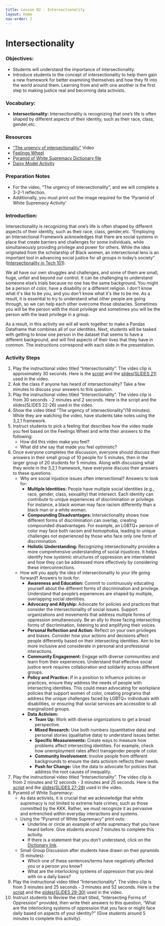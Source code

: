 ```yaml
---
title: Lesson 02 - Intersectionality
layout: home
nav-order: 2
---
```


# Intersectionality

### Objectives: 
- Students will understand the importance of intersectionality.
- Introduce students to the concept of intersectionality to help them gain a new framework for better examining themselves and how they fit into the world around them. Learning from and with one another is the first step to making justice real and becoming data activists.

### Vocabulary: 
- **Intersectionality:**  Intersectionality is recognizing that one’s life is often shaped by different aspects of their identity, such as their race, class, gender,etc.

### Resources
- <a href = "https://www.youtube.com/watch?v=akOe5-UsQ2o&t=1000s">“The urgency of intersectionality”</a> Video
- <a href = "https://feelingswheel.com/">Feelings Wheel</a>
- <a href = "https://docs.google.com/document/d/1Bh79xUE_7150T5b73yxuu9Jk7LLi6dC5BJc3RpDum5Q/edit?tab=t.0">Pyramid of White Supremacy Dictionary file</a>
- <a href = "https://docs.google.com/document/d/1njXBX-AXcD-xRjVfyD97XdM41lieaSHeBkA1wAlpAcc/edit?tab=t.0">Daisy Model Activity</a>

### Preparation Notes
- For the video, “The urgency of intersectionality”, and we will complete a 3-2-1 reflection. 
- Additionally, you must print out the image required for the 'Pyramid of White Supremacy Activity'

### Introduction: 

Intersectionality is recognizing that one’s life is often shaped by different aspects of their identity, such as their race, class, gender,etc. “Employing an Intersectional Framework acknowledges that there are social systems in place that create barriers and challenges for some individuals, while simultaneously providing privilege and power for others. While the idea originated from the scholarship of Black women, an intersectional lens is an important tool in advancing social justice for all groups in today’s society” (<a href = "https://wpassets.ncwit.org/wp-content/uploads/2021/05/14205049/ncwit_intersectionality101_web_0.pdf">Intersectionality in Tech 101</a>).

We all have our own struggles and challenges, and some of them are small, huge, unfair and beyond our control. It can be challenging to understand someone else’s trials because no one has the same background. You might be a person of color, have a disability or a different religion. I don't know what it's like to be you, and you don't know what it's like to be me. As a result, it is essential to try to understand what other people are going through, so we can help each other overcome those obstacles. Sometimes you will be the person with the most privilege and sometimes you will be the person with the least privilege in a group.

As a result, in this activity we will all work together to make a Pandas Dataframe that combines all of our identities. Next, students will be tasked with getting to know one person in the dataset that seems to have a different background, and will find aspects of their lives that they have in common. The instructions correspond with each slide in the presentation.

### Activity Steps


1. Play the  instructional video titled “Intersectionality”. The video clip is approximately 30 seconds. Here is the <a href = "https://docs.google.com/document/d/1JU-G4QyMRG-Ses9JaEKLEZKwsB2NDFat5rtmwIS5QPk/edit?tab=t.0">script</a> and the <a href = "https://docs.google.com/presentation/d/1q3fgnGb5MpsJXptjGBQM-n0B6poMQONYaXBZk_dsP7c/edit?usp=sharing">slides(SLIDES 21)</a> used in the video.
2. Ask the class if anyone has heard of intersectionality? Take a few minutes to discuss your answers to this question. 
3. Play the instructional video titled “Intersectionality”.  The video clip is from 30 seconds - 2 minutes and 2 seconds. Here is the script and the slides(SLIDES 22-26) used in the video.
4. Show the video titled “The urgency of intersectionality”(18 minutes). While they are watching the video, have students take notes using the 3,2,1 framework.
5. Instruct students to pick a feeling that describes how the video made you feel based on the Feelings Wheel and write their answers to the following:
    - How did this video make you feel?
    - What did she say that made you feel optimistic?
6. Once everyone completes the discussion, everyone should discuss their answers in their small group of 10 people for 5 minutes, then in the larger group of 20 students for 5 minutes. Along with discussing what they wrote in the 3,2,1 framework, have everyone discuss their answers to these questions: 
    - Why are social injustice issues often intersectional? Answers to look for: 
        - **Multiple Identities:** People have multiple social identities (e.g., race, gender, class, sexuality) that intersect. Each identity can contribute to unique experiences of discrimination or privilege. For instance, a black woman may face racism differently than a black man or a white woman.
        - **Compounding Disadvantages:** Intersectionality shows how different forms of discrimination can overlap, creating compounded disadvantages. For example, an LGBTQ+ person of color may face both racism and homophobia, leading to unique challenges not experienced by those who face only one form of discrimination.
        - **Holistic Understanding:** Recognizing intersectionality provides a more comprehensive understanding of social injustices. It helps identify how systemic structures of oppression are interrelated and how they can be addressed more effectively by considering these interconnections.
    - How will you apply the idea of intersectionality to your life going forward? Answers to look for:
        - **Awareness and Education:** Commit to continuously educating yourself about the different forms of discrimination and privilege. Understand that people’s experiences are shaped by multiple, overlapping social identities.
        - **Advocacy and Allyship:** Advocate for policies and practices that consider the intersectionality of social issues. Support organizations and movements that address multiple forms of oppression simultaneously. Be an ally to those facing intersecting forms of discrimination, listening to and amplifying their voices.
        - **Personal Reflection and Action:** Reflect on your own privileges and biases. Consider how your actions and decisions affect people differently based on their intersecting identities. Aim to be more inclusive and considerate in personal and professional interactions.
        - **Community Engagement:** Engage with diverse communities and learn from their experiences. Understand that effective social justice work requires collaboration and solidarity across different groups.
        - **Policy and Practice:** If in a position to influence policies or practices, ensure they address the needs of people with intersecting identities. This could mean advocating for workplace policies that support women of color, creating programs that address the unique challenges faced by LGBTQ+ individuals with disabilities, or ensuring that social services are accessible to all marginalized groups.
        - **Data Activism:**
            - **Team Up:** Work with diverse organizations to get a broad perspective.
            - **Mixed Research:** Use both numbers (quantitative data) and personal stories (qualitative data) to understand issues better.
            - **Specific Measurements:** Create ways to measure how problems affect intersecting identities. For example, check how unemployment rates affect transgender people of color.
            - **Community Involvement:** Involve people from different backgrounds to ensure the data activism reflects their needs.
            - **Push for Change:** Use the data to advocate for policies that address the root causes of inequality.
7. Play the instructional video titled “Intersectionality”.  The video clip is from 2 minutes and 12 seconds - 3 minutes and 25 seconds. Here is the <a href = "https://docs.google.com/document/d/1lJoLgGm4BlYPc2D0dciFRJPcaWHJTzknfVi4G_rvVhg/edit?tab=t.0">script</a> and the <a href = "https://docs.google.com/presentation/d/1q3fgnGb5MpsJXptjGBQM-n0B6poMQONYaXBZk_dsP7c/edit%23slide=id.g1dd2dc6deff_0_338">slides(SLIDES 27-28)</a> used in the video.
8. Pyramid of White Supremacy:
    - As data activists, it is crucial that we acknowledge that white supremacy is not limited to extreme hate crimes, such as those committed by the KKK. Rather, we must recognize it as pervasive and entrenched within everyday interactions and systems.
    - Using the “Pyramid of White Supremacy” print outs:
        - Underline or circle an example of white supremacy that you have  heard before. Give students around 7 minutes to complete this activity.
        - If there is a statement that you don’t understand, click on the <a href = "https://docs.google.com/document/d/1Km1vbHp4EfpeYPkIg8WqczMw-eRMccNpNp73qItd3ww/edit?usp=sharing">Dictionary link</a>.
    - Small Group Discussion after students have drawn on their pyramids (5 minutes):
        - Which one of these sentences/terms have negatively affected you or a person you know?
        - What are the interlocking systems of oppression that you deal with on a daily basis?
9. Play the instructional video titled “Intersectionality”.  The video clip is from 3 minutes and 25 seconds - 3 minutes and 52 seconds. Here is the <a href = "https://docs.google.com/document/d/1faebRA5EOhY3R1SDNV6IhTN3LV8EDTqEyZUUGYeHGb0/edit?tab=t.0">script</a> and the <a href = "https://docs.google.com/presentation/d/1q3fgnGb5MpsJXptjGBQM-n0B6poMQONYaXBZk_dsP7c/edit%23slide=id.g1dd2dc6deff_0_338">slides(SLIDES 29-30)</a> used in the video.
10. Instruct students to Review the chart titled, “Intersecting Forms of Oppression” provided, then  write their answers to this question, “What are the interlocking systems of oppression that you face or might face daily based on aspects of your identity?” (Give students around 5 minutes to complete this activity).







